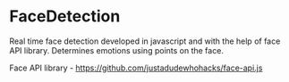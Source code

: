 # FaceDetection

Real time face detection developed in javascript and with the help of face API library. Determines emotions using points on the face.

Face API library - https://github.com/justadudewhohacks/face-api.js
